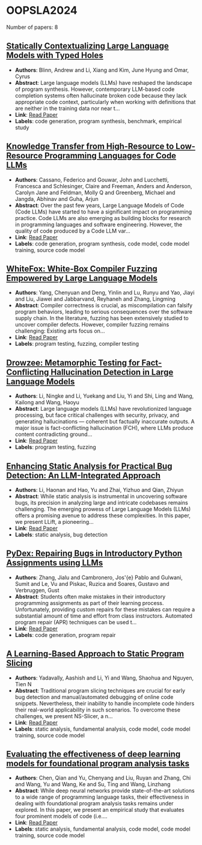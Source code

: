 # OOPSLA2024

Number of papers: 8

## [Statically Contextualizing Large Language Models with Typed Holes](paper_1.md)
- **Authors**: Blinn, Andrew and Li, Xiang and Kim, June Hyung and Omar, Cyrus
- **Abstract**: Large language models (LLMs) have reshaped the landscape of program synthesis. However, contemporary LLM-based code completion systems often hallucinate broken code because they lack appropriate code context, particularly when working with definitions that are neither in the training data nor near t...
- **Link**: [Read Paper](https://doi.org/10.1145/3689728)
- **Labels**: code generation, program synthesis, benchmark, empirical study

## [Knowledge Transfer from High-Resource to Low-Resource Programming Languages for Code LLMs](paper_2.md)
- **Authors**: Cassano, Federico and Gouwar, John and Lucchetti, Francesca and Schlesinger, Claire and Freeman, Anders and Anderson, Carolyn Jane and Feldman, Molly Q and Greenberg, Michael and Jangda, Abhinav and Guha, Arjun
- **Abstract**: Over the past few years, Large Language Models of Code (Code LLMs) have started to have a significant impact on programming practice. Code LLMs are also emerging as building blocks for research in programming languages and software engineering. However, the quality of code produced by a Code LLM var...
- **Link**: [Read Paper](https://doi.org/10.1145/3689735)
- **Labels**: code generation, program synthesis, code model, code model training, source code model

## [WhiteFox: White-Box Compiler Fuzzing Empowered by Large Language Models](paper_3.md)
- **Authors**: Yang, Chenyuan and Deng, Yinlin and Lu, Runyu and Yao, Jiayi and Liu, Jiawei and Jabbarvand, Reyhaneh and Zhang, Lingming
- **Abstract**: Compiler correctness is crucial, as miscompilation can falsify program behaviors, leading to serious consequences over the software supply chain. In the literature, fuzzing has been extensively studied to uncover compiler defects. However, compiler fuzzing remains challenging: Existing arts focus on...
- **Link**: [Read Paper](https://doi.org/10.1145/3689736)
- **Labels**: program testing, fuzzing, compiler testing

## [Drowzee: Metamorphic Testing for Fact-Conflicting Hallucination Detection in Large Language Models](paper_4.md)
- **Authors**: Li, Ningke and Li, Yuekang and Liu, Yi and Shi, Ling and Wang, Kailong and Wang, Haoyu
- **Abstract**: Large language models (LLMs) have revolutionized language processing, but face critical challenges with security, privacy, and generating hallucinations — coherent but factually inaccurate outputs. A major issue is fact-conflicting hallucination (FCH), where LLMs produce content contradicting ground...
- **Link**: [Read Paper](https://doi.org/10.1145/3689776)
- **Labels**: program testing, fuzzing

## [Enhancing Static Analysis for Practical Bug Detection: An LLM-Integrated Approach](paper_5.md)
- **Authors**: Li, Haonan and Hao, Yu and Zhai, Yizhuo and Qian, Zhiyun
- **Abstract**: While static analysis is instrumental in uncovering software bugs, its precision in analyzing large and intricate codebases remains challenging. The emerging prowess of Large Language Models (LLMs) offers a promising avenue to address these complexities. In this paper, we present LLift, a pioneering...
- **Link**: [Read Paper](https://doi.org/10.1145/3649828)
- **Labels**: static analysis, bug detection

## [PyDex: Repairing Bugs in Introductory Python Assignments using LLMs](paper_6.md)
- **Authors**: Zhang, Jialu and Cambronero, Jos\'{e} Pablo and Gulwani, Sumit and Le, Vu and Piskac, Ruzica and Soares, Gustavo and Verbruggen, Gust
- **Abstract**: Students often make mistakes in their introductory programming assignments as part of their learning process. Unfortunately, providing custom repairs for these mistakes can require a substantial amount of time and effort from class instructors. Automated program repair (APR) techniques can be used t...
- **Link**: [Read Paper](https://doi.org/10.1145/3649850)
- **Labels**: code generation, program repair

## [A Learning-Based Approach to Static Program Slicing](paper_7.md)
- **Authors**: Yadavally, Aashish and Li, Yi and Wang, Shaohua and Nguyen, Tien N
- **Abstract**: Traditional program slicing techniques are crucial for early bug detection and manual/automated debugging of online code snippets. Nevertheless, their inability to handle incomplete code hinders their real-world applicability in such scenarios. To overcome these challenges, we present NS-Slicer, a n...
- **Link**: [Read Paper](https://aashishyadavally.github.io/assets/pdf/pub-oopsla2024.pdf)
- **Labels**: static analysis, fundamental analysis, code model, code model training, source code model

## [Evaluating the effectiveness of deep learning models for foundational program analysis tasks](paper_8.md)
- **Authors**: Chen, Qian and Yu, Chenyang and Liu, Ruyan and Zhang, Chi and Wang, Yu and Wang, Ke and Su, Ting and Wang, Linzhang
- **Abstract**: While deep neural networks provide state-of-the-art solutions to a wide range of programming language tasks, their effectiveness in dealing with foundational program analysis tasks remains under explored. In this paper, we present an empirical study that evaluates four prominent models of code (i.e....
- **Link**: [Read Paper](https://dl.acm.org/doi/pdf/10.1145/3649829)
- **Labels**: static analysis, fundamental analysis, code model, code model training, source code model

